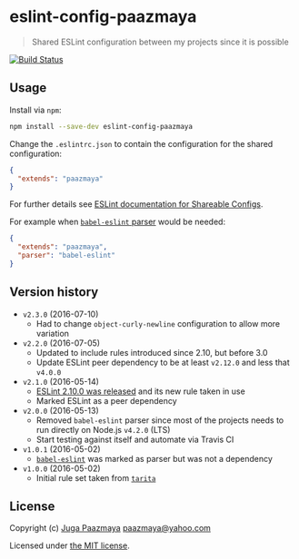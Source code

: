 # eslint-config-paazmaya

> Shared ESLint configuration between my projects since it is possible

[![Build Status](https://travis-ci.org/paazmaya/eslint-config-paazmaya.svg?branch=master)](https://travis-ci.org/paazmaya/eslint-config-paazmaya)

## Usage

Install via `npm`:

```sh
npm install --save-dev eslint-config-paazmaya
```

Change the `.eslintrc.json` to contain the configuration for the shared configuration:

```json
{
  "extends": "paazmaya"
}
```

For further details see [ESLint documentation for Shareable Configs](http://eslint.org/docs/developer-guide/shareable-configs).

For example when [`babel-eslint` parser](https://github.com/babel/babel-eslint) would be needed:

```json
{
  "extends": "paazmaya",
  "parser": "babel-eslint"
}
```

## Version history

* `v2.3.0` (2016-07-10)
    - Had to change `object-curly-newline` configuration to allow more variation
* `v2.2.0` (2016-07-05)
    - Updated to include rules introduced since 2.10, but before 3.0
    - Update ESLint peer dependency to be at least `v2.12.0` and less that `v4.0.0`
* `v2.1.0` (2016-05-14)
    - [ESLint 2.10.0 was released](http://eslint.org/blog/2016/05/eslint-v2.10.0-released) and its new rule taken in use
    - Marked ESLint as a peer dependency
* `v2.0.0` (2016-05-13)
    - Removed `babel-eslint` parser since most of the projects needs to run directly on Node.js `v4.2.0` (LTS)
    - Start testing against itself and automate via Travis CI
* `v1.0.1` (2016-05-02)
    - [`babel-eslint`](https://github.com/babel/babel-eslint) was marked as parser but was not a dependency
* `v1.0.0` (2016-05-02)
    - Initial rule set taken from [`tarita`](https://github.com/paazmaya/tarita)

## License

Copyright (c) [Juga Paazmaya](http://paazmaya.fi) <paazmaya@yahoo.com>

Licensed under [the MIT license](./LICENSE).

